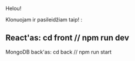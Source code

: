 Helou!

Klonuojam ir pasileidžiam taip! :

React'as:
cd front // 
npm run dev
-------------------------------------
MongoDB back'as:
cd back //
npm run start


